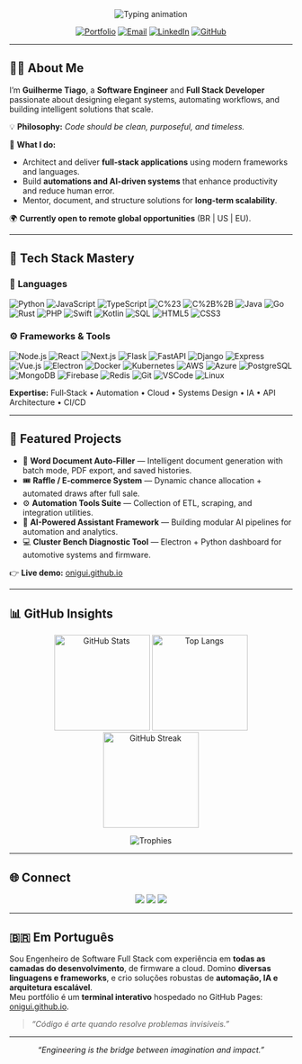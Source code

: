 <!-- GITHUB PROFILE README – ELITE FULL VERSION -->

<div align="center">
  <img src="https://readme-typing-svg.herokuapp.com?font=Fira+Code&size=26&duration=3000&pause=1000&color=43B3F0&center=true&vCenter=true&width=800&lines=Guilherme+Tiago+—+Software+Engineer;Full+Stack+Developer+|+Python+•+Node.js+•+React;Automation+•+AI+•+Scalable+Systems;Clean+Code+•+Architecture+•+Performance" alt="Typing animation"/>
</div>

<p align="center">
  <a href="https://onigui.github.io"><img alt="Portfolio" src="https://img.shields.io/badge/Portfolio-Interactive%20Terminal-43B3F0?logo=windowsterminal&logoColor=white"></a>
  <a href="mailto:guiotiago@gmail.com"><img alt="Email" src="https://img.shields.io/badge/Email-Contact-4BD2A2?logo=gmail&logoColor=white"></a>
  <a href="https://www.linkedin.com/in/guilherme-tiago"><img alt="LinkedIn" src="https://img.shields.io/badge/LinkedIn-Connect-0A66C2?logo=linkedin&logoColor=white"></a>
  <a href="https://github.com/onigui?tab=repositories"><img alt="GitHub" src="https://img.shields.io/badge/GitHub-Projects-181717?logo=github"></a>
</p>

---

## 👨‍💻 About Me
I’m **Guilherme Tiago**, a **Software Engineer** and **Full Stack Developer** passionate about designing elegant systems, automating workflows, and building intelligent solutions that scale.

💡 **Philosophy:** *Code should be clean, purposeful, and timeless.*

🚀 **What I do:**
- Architect and deliver **full-stack applications** using modern frameworks and languages.
- Build **automations and AI-driven systems** that enhance productivity and reduce human error.
- Mentor, document, and structure solutions for **long-term scalability**.

🌍 **Currently open to remote global opportunities** (BR | US | EU).

---

## 🧠 Tech Stack Mastery

### 🧩 **Languages**
![Python](https://img.shields.io/badge/Python-3776AB?logo=python&logoColor=white)
![JavaScript](https://img.shields.io/badge/JavaScript-F7DF1E?logo=javascript&logoColor=222)
![TypeScript](https://img.shields.io/badge/TypeScript-3178C6?logo=typescript&logoColor=white)
![C%23](https://img.shields.io/badge/C%23-512BD4?logo=.net&logoColor=white)
![C%2B%2B](https://img.shields.io/badge/C%2B%2B-00599C?logo=c%2B%2B&logoColor=white)
![Java](https://img.shields.io/badge/Java-007396?logo=java&logoColor=white)
![Go](https://img.shields.io/badge/Go-00ADD8?logo=go&logoColor=white)
![Rust](https://img.shields.io/badge/Rust-000000?logo=rust&logoColor=white)
![PHP](https://img.shields.io/badge/PHP-777BB4?logo=php&logoColor=white)
![Swift](https://img.shields.io/badge/Swift-FA7343?logo=swift&logoColor=white)
![Kotlin](https://img.shields.io/badge/Kotlin-7F52FF?logo=kotlin&logoColor=white)
![SQL](https://img.shields.io/badge/SQL-003B57?logo=sqlite&logoColor=white)
![HTML5](https://img.shields.io/badge/HTML5-E34F26?logo=html5&logoColor=white)
![CSS3](https://img.shields.io/badge/CSS3-1572B6?logo=css3&logoColor=white)

### ⚙️ **Frameworks & Tools**
![Node.js](https://img.shields.io/badge/Node.js-339933?logo=node.js&logoColor=white)
![React](https://img.shields.io/badge/React-20232A?logo=react&logoColor=61DAFB)
![Next.js](https://img.shields.io/badge/Next.js-000000?logo=next.js&logoColor=white)
![Flask](https://img.shields.io/badge/Flask-000?logo=flask&logoColor=white)
![FastAPI](https://img.shields.io/badge/FastAPI-009688?logo=fastapi&logoColor=white)
![Django](https://img.shields.io/badge/Django-092E20?logo=django&logoColor=white)
![Express](https://img.shields.io/badge/Express.js-000000?logo=express&logoColor=white)
![Vue.js](https://img.shields.io/badge/Vue.js-35495E?logo=vue.js&logoColor=4FC08D)
![Electron](https://img.shields.io/badge/Electron-47848F?logo=electron&logoColor=white)
![Docker](https://img.shields.io/badge/Docker-2496ED?logo=docker&logoColor=white)
![Kubernetes](https://img.shields.io/badge/Kubernetes-326CE5?logo=kubernetes&logoColor=white)
![AWS](https://img.shields.io/badge/AWS-232F3E?logo=amazon-aws&logoColor=white)
![Azure](https://img.shields.io/badge/Azure-0078D4?logo=microsoft-azure&logoColor=white)
![PostgreSQL](https://img.shields.io/badge/PostgreSQL-4169E1?logo=postgresql&logoColor=white)
![MongoDB](https://img.shields.io/badge/MongoDB-47A248?logo=mongodb&logoColor=white)
![Firebase](https://img.shields.io/badge/Firebase-FFCA28?logo=firebase&logoColor=black)
![Redis](https://img.shields.io/badge/Redis-DC382D?logo=redis&logoColor=white)
![Git](https://img.shields.io/badge/Git-F05032?logo=git&logoColor=white)
![VSCode](https://img.shields.io/badge/VSCode-007ACC?logo=visual-studio-code&logoColor=white)
![Linux](https://img.shields.io/badge/Linux-FCC624?logo=linux&logoColor=black)

**Expertise:** Full‑Stack • Automation • Cloud • Systems Design • IA • API Architecture • CI/CD

---

## 🚀 Featured Projects
- 🧾 **Word Document Auto‑Filler** — Intelligent document generation with batch mode, PDF export, and saved histories.
- 🎟️ **Raffle / E‑commerce System** — Dynamic chance allocation + automated draws after full sale.
- ⚙️ **Automation Tools Suite** — Collection of ETL, scraping, and integration utilities.
- 🧠 **AI-Powered Assistant Framework** — Building modular AI pipelines for automation and analytics.
- 💻 **Cluster Bench Diagnostic Tool** — Electron + Python dashboard for automotive systems and firmware.

👉 **Live demo:** [onigui.github.io](https://onigui.github.io)

---

## 📊 GitHub Insights
<div align="center">
  <img height="170" src="https://github-readme-stats.vercel.app/api?username=onigui&show_icons=true&theme=tokyonight&hide_border=true" alt="GitHub Stats"/>
  <img height="170" src="https://github-readme-stats.vercel.app/api/top-langs/?username=onigui&layout=compact&theme=tokyonight&hide_border=true" alt="Top Langs"/>
  <img height="170" src="https://streak-stats.demolab.com?user=onigui&theme=tokyonight&hide_border=true" alt="GitHub Streak"/>
</div>

<p align="center">
  <img src="https://github-profile-trophy.vercel.app/?username=onigui&theme=onedark&no-frame=true&row=1&column=6" alt="Trophies"/>
</p>

---

## 🌐 Connect
<div align="center">
  <a href="https://onigui.github.io"><img src="https://img.shields.io/badge/Portfolio-Visit-43B3F0?style=for-the-badge&logo=windowsterminal&logoColor=white"></a>
  <a href="https://www.linkedin.com/in/guilherme-tiago"><img src="https://img.shields.io/badge/LinkedIn-Connect-0A66C2?style=for-the-badge&logo=linkedin&logoColor=white"></a>
  <a href="mailto:guiotiago@gmail.com"><img src="https://img.shields.io/badge/Email-Send-4BD2A2?style=for-the-badge&logo=gmail&logoColor=white"></a>
</div>

---

## 🇧🇷 Em Português
Sou Engenheiro de Software Full Stack com experiência em **todas as camadas do desenvolvimento**, de firmware a cloud. Domino **diversas linguagens e frameworks**, e crio soluções robustas de **automação, IA e arquitetura escalável**.  
Meu portfólio é um **terminal interativo** hospedado no GitHub Pages: [onigui.github.io](https://onigui.github.io).

> _“Código é arte quando resolve problemas invisíveis.”_

---

<p align="center"><i>“Engineering is the bridge between imagination and impact.”</i></p>

<!-- END -->

